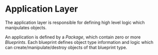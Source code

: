 # Application Layer

The application layer is responsible for defining high level logic which manipulates objects.

An application is defined by a *Package*, which contain zero or more *Blueprints*.
Each blueprint defines object type information and logic which can create/manipulate/destroy
objects of that blueprint type.

